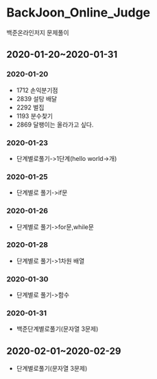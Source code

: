 # BackJoon_Online_Judge
백준온라인저지 문제풀이

## 2020-01-20~2020-01-31
### 2020-01-20
- 1712 손익분기점
- 2839 설탕 배달
- 2292 벌집
- 1193 분수찾기
- 2869 달팽이는 올라가고 싶다.
### 2020-01-23
- 단계별로풀기->1단계(hello world->개)
### 2020-01-25
- 단계별로 풀기->if문
### 2020-01-26
- 단계별로 풀기->for문,while문
### 2020-01-28
- 단계별로 풀기->1차원 배열
### 2020-01-30
- 단계별로 풀기->함수
### 2020-01-31
- 백준단계별로풀기(문자열 3문제)

## 2020-02-01~2020-02-29
- 단계별로풀기(문자열 3문제)
